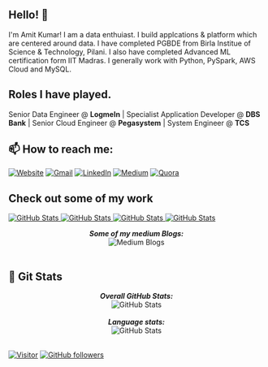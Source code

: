 <h2>Hello! 👋</h2>

I'm Amit Kumar! I am a data enthuiast. I build applcations & platform which are centered around data. I have completed PGBDE from Birla Institue of Science & Technology, Pilani. I also have completed Advanced ML certification form IIT Madras. I generally work with Python, PySpark, AWS Cloud and MySQL. 

<h2>Roles I have played.</h2>

Senior Data Engineer @ __LogmeIn__ | Specialist Application Developer @ __DBS Bank__ | Senior Cloud Engineer @ __Pegasystem__ | System Engineer @ __TCS__ 

<h2>📫 How to reach me:</h2>

<a href="amitsinghrathore.in">![Website](https://img.shields.io/badge/Website-E95420?style=for-the-badge&logo=Google-chrome&logoColor=white)</a> 
<a href="mailto:asrece.86@gmail.com">![Gmail](https://img.shields.io/badge/Gmail-D14836?style=for-the-badge&logo=gmail&logoColor=white)</a> 
<a href="https://www.linkedin.com/in/amit-singh-rathore/">![LinkedIn](https://img.shields.io/badge/LinkedIn-0077B5?style=for-the-badge&logo=linkedin&logoColor=white)</a>
<a href="https://asrathore08.medium.com/">![Medium](https://img.shields.io/badge/Medium-12100E?style=for-the-badge&logo=medium&logoColor=white)</a>
<a href="https://www.quora.com/profile/Amit-Singh-Rathore">![Quora](https://img.shields.io/badge/Quora-%23B92B27.svg?&style=for-the-badge&logo=Quora&logoColor=white)</a>

<h2> Check out some of my work </h2>

<div>
  <p>
    <a href="https://github.com/amit-singh-rathore/plagiarism-detection-work">
      <img src="https://github-readme-stats.vercel.app/api/pin/?username=amit-singh-rathore&repo=plagiarism-detection-work&show_owner=True" alt="GitHub Stats" />
    </a>
    <a href="https://github.com/amit-singh-rathore/sentiment-analysis-work">
      <img src="https://github-readme-stats.vercel.app/api/pin/?username=amit-singh-rathore&repo=sentiment-analysis-work&show_owner=True" alt="GitHub Stats" />
    </a>
    <a href="https://github.com/amit-singh-rathore/malware-detection">
      <img src="https://github-readme-stats.vercel.app/api/pin/?username=amit-singh-rathore&repo=malware-detection&show_owner=True" alt="GitHub Stats" />
    </a>
    <a href="https://github.com/amit-singh-rathore/customer-churn-prediction">
      <img src="https://github-readme-stats.vercel.app/api/pin/?username=amit-singh-rathore&repo=customer-churn-prediction&show_owner=True" alt="GitHub Stats" />
    </a>
  </p>
</div>
<div>
  <p align="center">
  <b><em>Some of my medium Blogs:</em></b> <br/>
    <img src="https://github-readme-medium-card.vercel.app/getMediumBlogs?username=asrathore08&theme=dracula" alt="Medium Blogs" /> <br/><br/>
</div>

<h2>👀 Git Stats</h2>

<div>  
  <p align="center">
  <b><em>Overall GitHub Stats:</em></b> <br/>
    <img src="https://github-readme-streak-stats.herokuapp.com/?user=amit-singh-rathore" alt="GitHub Stats" /> <br/><br/>
  <b><em>Language stats:</em></b> <br/>
    <img src="https://github-readme-stats.vercel.app/api/top-langs/?username=amit-singh-rathore&layout=compact" alt="GitHub Stats" /> <br/><br/>
  </p>
</div>


[![Visitor](https://visitor-badge.laobi.icu/badge?page_id=amit-singh-rathore.amit-singh-rathore)](https://github.com/amit-singh-rathore) [![GitHub followers](https://img.shields.io/github/followers/amit-singh-rathore.svg?style=social&label=Follow)](https://github.com/amit-singh-rathore?tab=followers)
